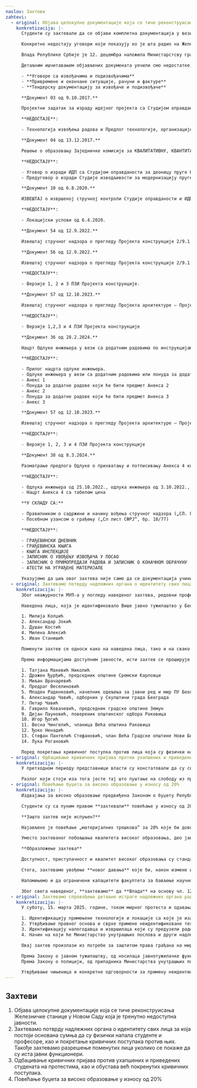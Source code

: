 ```yaml
---
naslov: Захтеви
zahtevi:
  - original: Објава целокупне документације која се тиче реконструисања Железничке станице у Новом Саду која је тренутно недоступна јавности.
    konkretizacija: |-
      Студенти су захтевали да се објави комплетна документација у вези са реконструкцијом Железничке станице у Новом Саду. Првобитни одговор на овако постављен захтев био је да документацијом располаже само Тужилаштво, да би убрзо након тога она била непотпуно објављена од стране других државних органа. Наше колеге са техничких факултета, као и из Удружења архитеката Србије, уочиле су да у објављеним документима недостаје кључна документација неопходна за утврђивање кривичне одговорности лица која су руководила реконструкцијом Железничке станице и била на њој ангажована.

      Конкретно недостају уговори који показују ко је шта радио на Железничкој станици и колико је то коштало, зашто је цена реконструкције скочила пет пута, као и ко је одговоран што је Железничка станица два пута свечано отварана без употребне дозволе.

      Влада Републике Србије је 12. децембра наложила Министарстсву грађевинарства, саобраћаја и инфраструктуре (МГСИ) да објави сва документа која том министарству „стоје на располагању“ и која се „тичу могућег извршења кривичног дела услед обрушавања надстрешнице на станичној згради у Новом Саду“. Оваква формулација оставља простор Министарству да не објави неки документ јер га нема на располагању или сматра да није у вези са обрушавањем надстрешнице. Као последица наведеног, објављеноје 195 докумената наспрам 857 колико их има Тужилаштво.

      Детаљним ишчитавањем објављених докумената уочили смо недостатке, од којих као кључне издвајамо:

      - **Уговоре са извођачима и подизвођачима**
      - **Привремене и окончане ситуације, рачуни и фактуре**
      - **Тендерску документацију за извођаче и подизвођаче**

      **Документ 03 од 9.10.2017.**

      Пројектни задатак за израду идејног пројекта са Студијом оправданости модернизације, реконструкције и изградње пруге БГ-СУ-државна граница.

      **НЕДОСТАЈЕ**:

      - Технологија извођења радова и Предлог технологије, организације и динамике извођења радова у складу са карактеристикама пројектованих објеката (налог из пројектног задатка).

      **Документ 04 од 13.12.2017.**

      Решење о образовању Заједничке комисије за КВАЛИТАТИВНУ, КВАНТИТАТИВНУ И ФИНАНСИЈСКУ КОНТРОЛУ ДОКУМЕНТАЦИЈЕ која је предмет Уговора о изради Идејног пројекта са Студијом оправданости за деоницу пруге НС-СУ-државна границ**а.**

      **НЕДОСТАЈУ**:

      - Уговор о изради ИДП са Студијом оправданости за деоницу пруге НС-СУ-државна граница (Келебија) број 340-01-00493/2017-04 од 20.10.2017. између РС, Саобраћајног института ЦИП и Инфраструктуре железнице Србије ад.
      - Предуговор о изради Студије изводљивости за модернизацију пруге БГ-СУ-државна граница (Келебија) од 14.4.2015. број 340-01-00073/2015-01 између РС и Саобраћајногинститута ЦИП.

      **Документ 10 од 6.8.2020.**

      ИЗВЕШТАЈ о извршеној стручној контроли Студије оправданости и ИДП-а.

      **НЕДОСТАЈУ**:

      - Локацијски услови од 6.4.2020.

      **Документ 54 од 12.9.2022.**

      Извештај стручног надзора о прегледу Пројекта конструкције 2/9.1.1.1. – статички прорачун – Верзија 3 Пројекта за извођење (ПЗИ).

      **Документ 56 од 12.9.2022.**

      Извештај стручног надзора о прегледу Пројекта конструкције 2/9.1.1.1. – детаљи арматуре и челика - Верзија 3 Пројектазаизвођење (ПЗИ).

      **НЕДОСТАЈУ**:

      - Верзије 1, 2 и 3 ПЗИ Пројекта конструкције.

      **Документ 57 од 12.10.2023.**

      Извештај стручног надзора о прегледу Пројекта архитектуре – Пројекта за извођење (ПЗИ) – Верзија 4

      **НЕДОСТАЈУ**:

      - Верзије 1,2,3 и 4 ПЗИ Пројекта конструкције

      **Документ 36 од 28.2.2024.**

      Нацрт Одлуке инжењера у вези са додатним радовима по инструкцијама финансијера / наручиоца који ће бити предмет Анекса 4.

      **НЕДОСТАЈУ**:

      - Прилог нацрта одлуке инжењера.
      - Одлуке инжењера у вези са додатним радовима или понуда за додатне радове који ће бити предмет Анекса 1.
      - Анекс 1
      - Понуда за додатне радове који ће бити предмет Анекса 2
      - Анекс 2
      - Понуда за додатне радове који ће бити предмет Анекса 3
      - Анекс 3

      **Документ 57 од 12.10.2023.**

      Извештај стручног надзора о прегледу Пројекта архитектуре – Пројекта за извођење (ПЗИ) – верзија 4

      **НЕДОСТАЈУ**:

      - Верзије 1, 2, 3 и 4 ПЗИ Пројекта конструкције

      **Документ 38 од 8.3.2024.**

      Разматрање предлога Одлуке о прихватању и потписивању Анекса 4 комерцијалног уговора од 07.07.2018.

      **НЕДОСТАЈУ**:

      - Одлука инжењера од 25.10.2022., одлука инжењера од 3.10.2022., одлука инжењера од 8.3.2024.
      - Нацрт Анекса 4 са табелом цена

      **У СКЛАДУ СА:**

      - Правилником о садржини и начину вођења стручног надзора („СЛ. Гласник РС“, бр. 22/2015 и 24/2017)
      - Посебном узансом о грађењу („Сл лист СФРЈ“, бр. 18/77)

      **НЕДОСТАЈУ**:

      - ГРАЂЕВИНСКИ ДНЕВНИК
      - ГРАЂЕВИНСКА КЊИГА
      - КЊИГА ИНСПЕКЦИЈЕ
      - ЗАПИСНИК О УВОЂЕЊУ ИЗВОЂАЧА У ПОСАО
      - ЗАПИСНИК О ПРИМОПРЕДАЈИ РАДОВА И ЗАПИСНИК О КОНАЧНОМ ОБРАЧУНУ
      - АТЕСТИ НА УГРАЂЕНЕ МАТЕРИЈАЛЕ

      Указујемо да циљ овог захтева није само да се документација учини доступном јавности, већ да се подстакне Тужилаштво да у оквиру свог система функционисања исту прегледа, те да након тога предузме кораке који су предвиђени законом.
  - original: Захтевамо потврду надлежних органа о идентитету свих лица за која постоји основана сумња да су физички напала студенте и професоре, као и покретање кривичних поступака против њих. Такође захтевамо разрешење поменутих лица уколико се покаже да су иста јавни функционери.
    konkretizacija: |-
      Због неажурности МУП-а у погледу наведеног захтева, редовни професор и декан Факултета драмских уметности (ФДУ) је 2.12.2024. у име факултета поднео кривичну пријаву Трећем основном јавном тужилаштву. Поднета кривична пријава се односи на лица за која постоји основана сумња да су дана 22.11.2024. физички насрнула на студенте и професоре поменутог факултета, те да су извршила кривично дело Насилничко понашање као и Насилничко понашање на јавном скупу или спортској приредби.

      Наведена лица, која је идентификовало Више јавно тужилаштво у Београду, су:

      1. Милија Колџић
      2. Александар Јокић
      3. Душан Костић
      4. Милена Алексић
      5. Иван Станишић

      Поменути захтев се односи како на наведена лица, тако и на свако будуће лице које буде физички напало студенте и професоре и сва друга лица која учествују у мирним грађанским окупљањима.

      Према информацијама доступним јавности, исти захтев се проширује и на лица чији идентитет још увек није потврђен од стране надлежних органа, а за која се сумња да су:

      1. Татјана Макевић Николић
      2. Дражен Ђурђић, председник општине Сремски Карловци
      3. Миљан Врачаревић
      4. Предраг Веселиновић
      5. Младен Раденковић, начелник одељења за јавни ред и мир ПУ Београд
      6. Александар Чавић, одборник у Скупштини града Београда
      7. Петар Чавић
      8. Гаврило Ковачевић, председник градске општине Земун
      9. Дејан Пауновић, повереник општинског одбора Раковица
      10. Игор Ђогић
      11. Весна Чингелић, чланица Већа општина Раковица
      12. Ђоко Ненадић
      13. Стефан Пантелић Стефановић, члан Већа Градске општине Нови Београд
      14. Лука Рогановић

      Поред покретања кривичног поступка против лица која су физички нападала професоре и студенте, и за која ће се то тек потврдити, а ако се испостави да су та лица јавни функционери, у смислу чл. 2, ст. 1, тач. 3-4 Закона о спречавању корупције и чл. 112, ст. 3 Кривичног законика, упоредо захтевамо да се иста разреше дужности.
  - original: Одбацивање кривичних пријава против ухапшених и приведених студената на протестима, као и обустава већ покренутих кривичних поступака.
    konkretizacija: |-
      У претходном периоду представници власти су констатовали да су сви учесници грађанских протеста пуштени на слободу. Међутим, то се не сматра успуњењем захтева.

      Разлог који стоји иза тога јесте тај што пуштање на слободу из притвора не гарантује да та лица неће бити кривично гоњена, нити да против њих неће бити донета осуђујућа пресуда. У складу с изнетим, захтевамо да се против свих студената и професора учесника грађанских протеста одбаце кривичне пријаве, а уколико је кривични поступак у току, да се исти обустави.
  - original: Повећање буџета за високо образовање у износу од 20%
    konkretizacija: |-
      Издвајања за високо образовање предвиђена Законом о буџету Републике Србије за 2025. годину из извора Општих прихода и примања буџета износе **60,15 милијарди динара**. У састав издвајања за високо образовање улазе ставке буџета _Више и универзитетско образовање_ (глава 26.4), _Студентски стандард_ (глава 26.5) и _Криминалистичко полицијски универзитет_ (глава 15.1).

      Студенти су са пуним правом **захтевали** повећање у износу од 20% претходно поменутих средстава (тј. повећање за око **12,03 милијарди динара**, односно **102,8 милиона евра**), које би ниво улагања у високо образовање приближило нивоу улагања земаља централне и источне Европе (1,71%БДП, према методологији _OECD_).

      **Зашто захтев није испуњен?**

      Најављено је повећање „материјалних трошкова“ за 20% које би довело до повећања укупног буџета у износу од тек 4% (тј. 22 милиона евра). „Материјални трошкови“, дакле, означавају **тек сегмент буџета** за _Више и универзитетско образовање_.

      Уместо захтеваног побољшања квалитета високог образовања, део јавности доведен је у заблуду да је захтев испуњен.

      **Образложење захтева**

      Доступност, приступачност и квалитет високог образовања су стандард прогресивног друштва и његово финансирање не сме бити упитно. Држава је дужна да обезбеди услове у којима је високо образовање избор који је доступан свима, уз квалитет који је конкурентан на светским ранг-листама универзитета. Пребацивањем финансијског терета са студената на примања из буџета значајно би се олакшали услови студирања на свим нивоима студија, те би се омогућила већа партиципација финансијски угрожених категорија друштва у високом образовању.

      Стога, захтевамо увођење **новог давања** које би, након измене и допуне Закона о високом образовању, факултетима обезбедило средства **у висини од 50% укупне вредности ЕСПБ бодова** које би студенти иначе плаћали. Тиме би се издвајања за високо образовање повећала, без промене саме цене ЕСПБ бода (коју одређују факултети), а **студенти би плаћали 50% нижу школарину од целокупног износа**. Сматрамо да је ово први корак ка бесплатном образовању. Даље, захтевамо да се остатак средстава равномерно расподели између осталих ставки буџетских глава _Студентски стандард_ и _Више и универзитетско образовање_, изузимајући зараде и др. приходе запослених.

      Напомињемо и да ограничени капацитети факултета за бављење научно-истраживачким радом спутавају друштво у погледу технолошких и економских потенцијала, док недовољно финансирање истраживања последично доводи до девалуације стручног кадра и подстиче његово исељавање из земље.

      Због свега наведеног, **захтевамо** да **Влада** на основу чл. 123 тч. 4 Устава Републике Србије и чл. 150. ст. 1. а у вези са чл. 171. Пословника Народне скупштине, поднесе Народној скупштини **Предлог о изменама и допунама Закона о буџету Републике Србије** за 2025. годину, у сврхе повећања буџета за високо образовање у износу од **12,03 милијарде динара**. Такође. захтевамо **измену и допуну Закона о високом образовању** у којем би се држава обавезала на учешће од 50% од укупне вредности ЕСПБ бода. Сматрамо да су захтеви испуњени када Народна скупштина коначно усвоји поднети Предлог у изворном облику, уз захтевану измену и допуну Закона о високом образовању. Подсећамо да је у складу са чл. 106 Устава Републике Србије могуће и сазивање ванредног заседања, што би довело до скорије деблокаде факултета, под условом да су претходно испуњена прва три захтева. Испуњењем ових захтева, ниво издвајања за високо образовање износио би 110,55 милијарди динара и удео издатака за високошколско образовање у Србији би тиме достигао **1,11% бруто домаћег производа**, што сматрамо минималним прихватљивим нивоом улагања и у будућим Законима о буџету.
  - original: Захтевамо спровођење детаљне истраге надлежних органа ради утврђивања свих околности и одговорности у вези са појавом која је изазвала страх и панику 15. марта 2025. године у 19.11 дуж Улице краља Милана, током мирног протеста и 15 минута тишине у знак сећања на трагично настрадале у Новом Саду.
    konkretizacija: |-
      У суботу, 15. марта 2025. године, током мирног протеста и одавања поште настрадалима у Новом Саду, дошло је до појаве непознатог порекла, која је изазвала страх и панику међу грађанима. Имајући у виду озбиљност овог догађаја и потенцијалне безбедносне импликације, а у складу са законским обавезама надлежних органа у области очувања јавног реда, мира и безбедности грађана, захтевамо спровођење детаљне истраге, као и утврђивање свих  релевантних околности, укључујући:  

      1. Идентификацију примењене технологије и локације са које је изазвана неидентификована појава; 
      2. Утврђивање правног основа и сврхе примене неидентификоване технологије, као и утврђивање основаности и оправданости њене примене 15. марта 2025. године; 
      3. Идентификацију налогодавца и извршилаца који су предузели радњу која је довела до неидентификоване појаве, те покретање одговарајућег поступка у складу са законом, без  одлагања; 
      4. Начин на који ће Министaрство унутрашњих послова и други надлежни органи убудуће спречити неосновану и неоправдану примену неидентификоване технологије као  средства принуде током мирних окупљања грађана.  

      Овај захтев произлази из потребе за заштитом права грађана на мирно окупљање, које је јасно дефинисано Уставом Републике Србије и Законом о јавном окупљању. Права на слободу окупљања и изражавања мишљења представљају једне од основних стубова демократског друштва. Евидентно је да је ово чин застрашивања грађана и нарушавање основних људских права.  

      Према Закону о јавном тужилаштву, од носилаца јавнотужилачке функције очекује се да стручно, савесно, непристрасно, правично и без непотребног одлагања врше ту функцију, као и да се поштује самосталност у раду јавног тужилаштва.  
      Према Закону о полицији, од припадника Министарства унутрашњих послова очекује се да се понашају професионално, да делају непристрасно и деполитизовано, као и да поштују законске прописе.   

      Утврђивање чињеница и конкретне одговорности за примену неидентификоване технологије која је употребљена као средство принуде током мирног одавања поште настрадалима у Новом Саду представља кључни корак ка осигурању заштите људских права и спречавању сличних појава у будућности.
---
```

## Захтеви

1. Објава целокупне документације која се тиче реконструисања Железничке станице у Новом Саду која је тренутно недоступна јавности.
2. Захтевамо потврду надлежних органа о идентитету свих лица за која постоји основана сумња да су физички напала студенте и професоре, као и покретање кривичних поступака против њих. Такође захтевамо разрешење поменутих лица уколико се покаже да су иста јавни функционери.
3. Одбацивање кривичних пријава против ухапшених и приведених студената на протестима, као и обустава већ покренутих кривичних поступака.
4. Повећање буџета за високо образовање у износу од 20%
